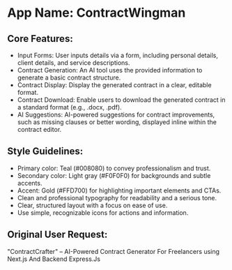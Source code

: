 # **App Name**: ContractWingman

## Core Features:

- Input Forms: User inputs details via a form, including personal details, client details, and service descriptions.
- Contract Generation: An AI tool uses the provided information to generate a basic contract structure.
- Contract Display: Display the generated contract in a clear, editable format.
- Contract Download: Enable users to download the generated contract in a standard format (e.g., .docx, .pdf).
- AI Suggestions: AI-powered suggestions for contract improvements, such as missing clauses or better wording, displayed inline within the contract editor.

## Style Guidelines:

- Primary color: Teal (#008080) to convey professionalism and trust.
- Secondary color: Light gray (#F0F0F0) for backgrounds and subtle accents.
- Accent: Gold (#FFD700) for highlighting important elements and CTAs.
- Clean and professional typography for readability and a serious tone.
- Clear, structured layout with a focus on ease of use.
- Use simple, recognizable icons for actions and information.

## Original User Request:
"ContractCrafter" – AI-Powered Contract Generator For Freelancers using Next.js And Backend Express.Js
  